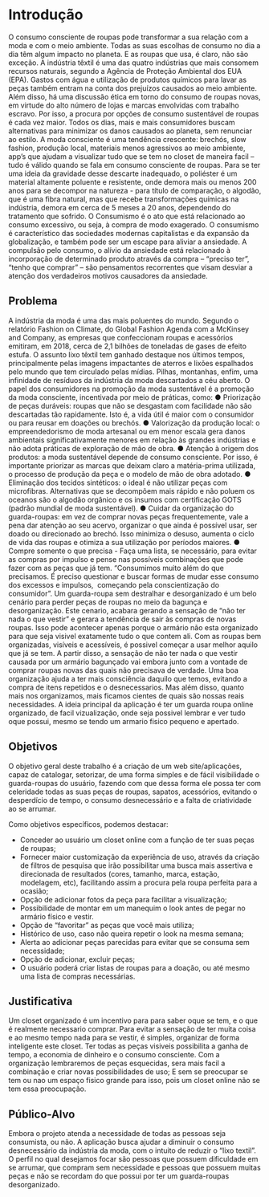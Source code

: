 # Introdução

  O consumo consciente de roupas pode transformar a sua relação com a moda e com o meio ambiente. Todas as suas escolhas de consumo no dia a dia têm algum impacto no planeta. E as roupas que usa, é claro, não são exceção.
  A indústria têxtil é uma das quatro indústrias que mais consomem recursos naturais, segundo a Agência de Proteção Ambiental dos EUA (EPA). Gastos com água e utilização de produtos químicos para lavar as peças também entram na conta dos prejuízos causados ao meio ambiente. Além disso, há uma discussão ética em torno do consumo de roupas novas, em virtude do alto número de lojas e marcas envolvidas com trabalho escravo.
  Por isso, a procura por opções de consumo sustentável de roupas é cada vez maior. Todos os dias, mais e mais consumidores buscam alternativas para minimizar os danos causados ao planeta, sem renunciar ao estilo. A moda consciente é uma tendência crescente: brechós, slow fashion, produção local, materiais menos agressivos ao meio ambiente, app’s que ajudam a visualizar tudo que se tem no closet de maneira facil – tudo é válido quando se fala em consumo consciente de roupas.
  Para se ter uma ideia da gravidade desse descarte inadequado, o poliéster é um material altamente poluente e resistente, onde demora mais ou menos 200 anos para se decompor na natureza - para título de comparação, o algodão, que é uma fibra natural, mas que recebe transformações químicas na indústria, demora em cerca de 5 meses a 20 anos, dependendo do tratamento que sofrido.
  O Consumismo é o ato que está relacionado ao consumo excessivo, ou seja, à compra de modo exagerado. O consumismo é característico das sociedades modernas capitalistas e da expansão da globalização, e também pode ser um escape para aliviar a ansiedade.
  A compulsão pelo consumo, o alívio da ansiedade está relacionado à incorporação de determinado produto através da compra – “preciso ter”, “tenho que comprar” – são pensamentos recorrentes que visam desviar a atenção dos verdadeiros motivos causadores da ansiedade.


## Problema
   A indústria da moda é uma das mais poluentes do mundo. Segundo o relatório Fashion on Climate, do Global Fashion Agenda com a McKinsey and Company, as empresas que confeccionam roupas e acessórios emitiram, em 2018, cerca de 2,1 bilhões de toneladas de gases de efeito estufa.
   O assunto lixo têxtil tem ganhado destaque nos últimos tempos, principalmente pelas imagens impactantes de aterros e lixões espalhados pelo mundo que tem circulado pelas mídias. Pilhas, montanhas, enfim, uma infinidade de resíduos da indústria da moda descartados a céu aberto. 
   O papel dos consumidores na promoção da moda sustentável é a promoção da moda consciente, incentivada por meio de práticas, como:
● Priorização de peças duráveis: roupas que não se desgastam com facilidade não são descartadas tão rapidamente. Isto é, a vida útil é maior com o consumidor ou para reusar em doações ou brechós.
● Valorização da produção local: o empreendedorismo de moda artesanal ou em menor escala gera danos ambientais significativamente menores em relação às grandes indústrias e não adota práticas de exploração de mão de obra.
● Atenção à origem dos produtos: a moda sustentável depende de consumo consciente. Por isso, é importante priorizar as marcas que deixam claro a matéria-prima utilizada, o processo de produção da peça e o modelo de mão de obra adotado.
● Eliminação dos tecidos sintéticos: o ideal é não utilizar peças com microfibras. Alternativas que se decompõem mais rápido e não poluem os oceanos são o algodão orgânico e os insumos com certificação GOTS (padrão mundial de moda sustentável).
● Cuidar da organização do guarda-roupas: em vez de comprar novas peças frequentemente, vale a pena dar atenção ao seu acervo, organizar o que ainda é possível usar, ser doado ou direcionado ao brechó. Isso minimiza o desuso, aumenta o ciclo de vida das roupas e otimiza a sua utilização por períodos maiores.
● Compre somente o que precisa - Faça uma lista, se necessário, para evitar as compras por impulso e pense nas possíveis combinações que pode fazer com as peças que já tem. “Consumimos muito além do que precisamos. É preciso questionar e buscar formas de mudar esse consumo dos excessos e impulsos,  começando pela conscientização do consumidor”.
  Um guarda-roupa sem destralhar e desorganizado é um belo cenário para perder peças de roupas no meio da bagunça e desorganização. Este cenario, acabara gerando a sensação de “não ter nada o que vestir” e gerara a tendência de sair às compras de novas roupas. Isso pode acontecer apenas porque o armário não esta organizado para que seja visivel exatamente tudo o que contem ali. Com as roupas bem organizadas, visíveis e acessíveis, é possivel começar a usar melhor aquilo que já se tem. A partir disso, a sensação de não ter nada o que vestir causada por um armário bagunçado vai embora junto com a vontade de comprar roupas novas das quais não precisava de verdade. Uma boa organização ajuda a ter mais consciência daquilo que temos, evitando a compra de itens repetidos e o desnecessarios. Mas além disso, quanto mais nos organizamos, mais ficamos cientes de quais são nossas reais necessidades.
  A ideia principal da aplicação é ter um guarda roupa online organizado, de facil vizualização, onde seja possivel lembrar e ver tudo oque possui, mesmo se tendo um armario fisico pequeno e apertado.

## Objetivos

  O objetivo geral deste trabalho é a criação de um web site/aplicações, capaz de catalogar, setorizar, de uma forma simples e de fácil visibilidade o guarda-roupas do usuário, fazendo com que dessa forma ele possa ter com celeridade todas as suas peças de roupas, sapatos, acessórios, evitando o desperdício de tempo, o consumo desnecessário e a falta de criatividade ao se arrumar. 

Como objetivos específicos, podemos destacar:
- Conceder ao usuário um closet online com a função de ter suas peças de roupas;
- Fornecer maior customização da experiência de uso, através da criação de filtros de pesquisa que irão possibilitar uma busca mais assertiva e direcionada de resultados (cores, tamanho, marca, estação, modelagem, etc), facilitando assim a procura pela roupa perfeita para a ocasião;
- Opção de adicionar fotos da peça para facilitar a visualização;
- Possibilidade de montar em um manequim o look antes de pegar no armário físico e vestir.
- Opção de “favoritar” as peças que você mais utiliza;
- Histórico de uso, caso não queira repetir o look na mesma semana;
- Alerta ao adicionar peças parecidas para evitar que se consuma sem necessidade;
- Opção de adicionar, excluir peças;
- O usuário poderá criar listas de roupas para a doação, ou até mesmo uma lista de compras necessárias.


## Justificativa

  Um closet organizado é um incentivo para para saber oque se tem, e o que é realmente necessario comprar. Para evitar a sensação de ter muita coisa e ao mesmo tempo nada para se vestir, é simples, organizar de forma inteligente este closet. Ter todas as peças visiveis possibilita a ganha de tempo, a economia de dinheiro e o consumo consciente. Com a organização lembraremos de peças esquecidas, sera mais facil a combinação e criar novas possibilidades de uso; E sem se preocupar se tem ou nao um espaço fisico grande para isso, pois um closet online não se tem essa preocupação.

## Público-Alvo

  Embora o projeto atenda a necessidade de todas as pessoas seja consumista, ou não. A aplicação busca ajudar a diminuir o consumo desnecessário da indústria da moda, com o intuito de reduzir o “lixo textil”. O perfil no qual desejamos focar são pessoas que possuem dificuldade em se arrumar, que compram sem necessidade e pessoas que possuem muitas peças e não se recordam do que possui por ter um guarda-roupas desorganizado. 
